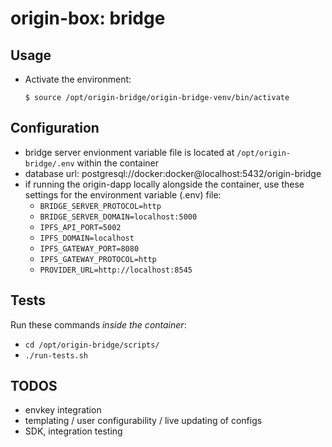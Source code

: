 # origin-box: bridge

## Usage

- Activate the environment:

  `$ source /opt/origin-bridge/origin-bridge-venv/bin/activate`

## Configuration
- bridge server envionment variable file is located at `/opt/origin-bridge/.env` within the container
- database url: postgresql://docker:docker@localhost:5432/origin-bridge
- if running the origin-dapp locally alongside the container, use these settings for the environment variable (.env) file:
    - `BRIDGE_SERVER_PROTOCOL=http`
    - `BRIDGE_SERVER_DOMAIN=localhost:5000`
    - `IPFS_API_PORT=5002`
    - `IPFS_DOMAIN=localhost`
    - `IPFS_GATEWAY_PORT=8080`
    - `IPFS_GATEWAY_PROTOCOL=http`
    - `PROVIDER_URL=http://localhost:8545`

## Tests

Run these commands *inside the container*:
- `cd /opt/origin-bridge/scripts/`
- `./run-tests.sh`

## TODOS
- envkey integration
- templating / user configurability / live updating of configs
- SDK, integration testing
